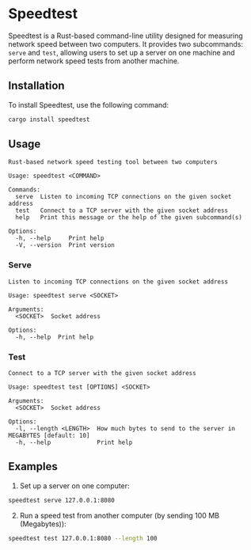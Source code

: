 # Speedtest

Speedtest is a Rust-based command-line utility designed for measuring network speed between two computers. It provides two subcommands: `serve` and `test`, allowing users to set up a server on one machine and perform network speed tests from another machine.

## Installation

To install Speedtest, use the following command:

```bash
cargo install speedtest
```

## Usage

```
Rust-based network speed testing tool between two computers

Usage: speedtest <COMMAND>

Commands:
  serve  Listen to incoming TCP connections on the given socket address
  test   Connect to a TCP server with the given socket address
  help   Print this message or the help of the given subcommand(s)

Options:
  -h, --help     Print help
  -V, --version  Print version
```

### Serve

```
Listen to incoming TCP connections on the given socket address

Usage: speedtest serve <SOCKET>

Arguments:
  <SOCKET>  Socket address

Options:
  -h, --help  Print help
```

### Test

```
Connect to a TCP server with the given socket address

Usage: speedtest test [OPTIONS] <SOCKET>

Arguments:
  <SOCKET>  Socket address

Options:
  -l, --length <LENGTH>  How much bytes to send to the server in MEGABYTES [default: 10]
  -h, --help             Print help
```

## Examples

1. Set up a server on one computer:

```bash
speedtest serve 127.0.0.1:8080
```

2. Run a speed test from another computer (by sending 100 MB (Megabytes)):

```bash
speedtest test 127.0.0.1:8080 --length 100
```
